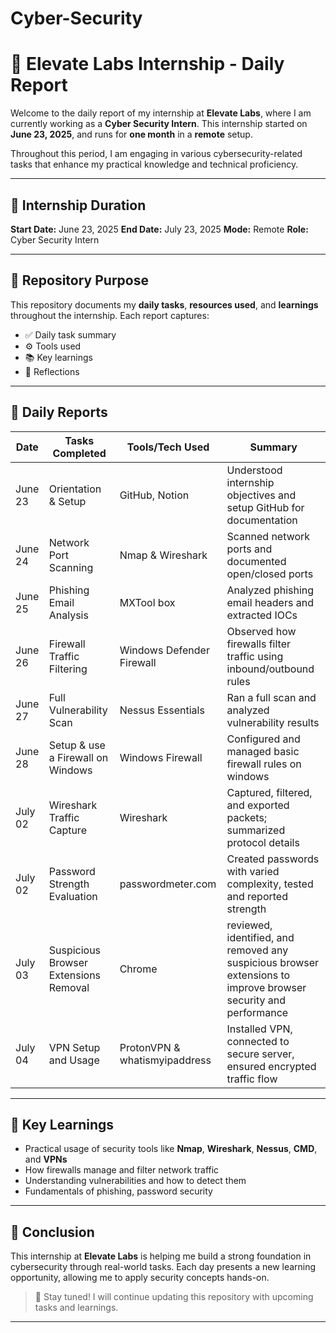 # Cyber-Security

# 📝 Elevate Labs Internship - Daily Report

Welcome to the daily report of my internship at **Elevate Labs**, where I am currently working as a **Cyber Security Intern**. This internship started on **June 23, 2025**, and runs for **one month** in a **remote** setup.

Throughout this period, I am engaging in various cybersecurity-related tasks that enhance my practical knowledge and technical proficiency.

---

## 📅 Internship Duration

**Start Date:** June 23, 2025
**End Date:** July 23, 2025
**Mode:** Remote
**Role:** Cyber Security Intern

---

## 📂 Repository Purpose

This repository documents my **daily tasks**, **resources used**, and **learnings** throughout the internship. Each report captures:

* ✅ Daily task summary
* ⚙️ Tools used
* 📚 Key learnings
* 💬 Reflections

---

## 📖 Daily Reports

| Date    | Tasks Completed                        | Tools/Tech Used                | Summary                                                                   |
| ------- | -------------------------------------- | ------------------------------ | ------------------------------------------------------------------------- |
| June 23 | Orientation & Setup                    | GitHub, Notion                 | Understood internship objectives and setup GitHub for documentation       |
| June 24 | Network Port Scanning                  | Nmap & Wireshark               | Scanned network ports and documented open/closed ports                    |
| June 25 | Phishing Email Analysis                | MXTool box                     | Analyzed phishing email headers and extracted IOCs                        |
| June 26 | Firewall Traffic Filtering             | Windows Defender Firewall      | Observed how firewalls filter traffic using inbound/outbound rules        |
| June 27 | Full Vulnerability Scan                | Nessus Essentials              | Ran a full scan and analyzed vulnerability results                        |
| June 28 | Setup & use a Firewall on Windows      | Windows Firewall               | Configured and managed basic firewall rules on windows                      |
| July 02 | Wireshark Traffic Capture              | Wireshark                      | Captured, filtered, and exported packets; summarized protocol details     |
| July 02 | Password Strength Evaluation           | passwordmeter.com              | Created passwords with varied complexity, tested and reported strength    |
| July 03 | Suspicious Browser Extensions Removal  | Chrome                         | reviewed, identified, and removed any suspicious browser extensions to improve browser security and performance  |
| July 04 | VPN Setup and Usage                    | ProtonVPN & whatismyipaddress  | Installed VPN, connected to secure server, ensured encrypted traffic flow |

---

## 🧠 Key Learnings

* Practical usage of security tools like **Nmap**, **Wireshark**, **Nessus**, **CMD**, and **VPNs**
* How firewalls manage and filter network traffic
* Understanding vulnerabilities and how to detect them
* Fundamentals of phishing, password security


---

## 📌 Conclusion

This internship at **Elevate Labs** is helping me build a strong foundation in cybersecurity through real-world tasks. Each day presents a new learning opportunity, allowing me to apply security concepts hands-on.

> 🔐 Stay tuned! I will continue updating this repository with upcoming tasks and learnings.

---